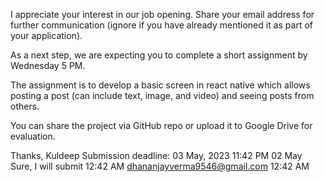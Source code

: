 I appreciate your interest in our job opening. Share your email address for further communication (ignore if you have already mentioned it as part of your application).

As a next step, we are expecting you to complete a short assignment by Wednesday 5 PM.


 The assignment is to develop a basic screen in react native which allows posting a post (can include text, image, and video) and seeing posts from others.
 
 
  You can share the project via GitHub repo or upload it to Google Drive for evaluation. 

Thanks,
Kuldeep
Submission deadline: 03 May, 2023
11:42 PM
02 May
Sure, I will submit
12:42 AM
dhananjayverma9546@gmail.com
12:42 AM
